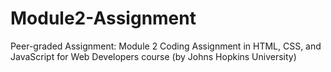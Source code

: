 # Module2-Assignment
Peer-graded Assignment: Module 2 Coding Assignment in HTML, CSS, and JavaScript for Web Developers course (by Johns Hopkins University)
